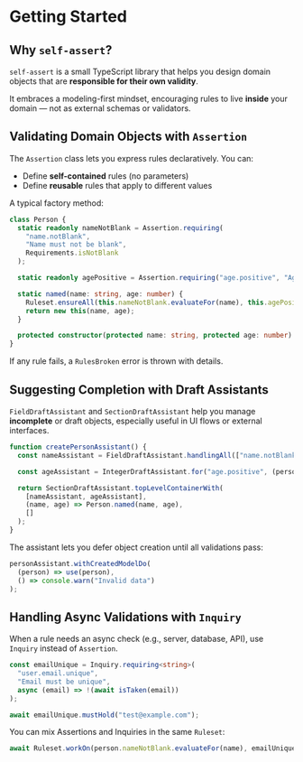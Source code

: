 # Getting Started

## Why `self-assert`?

`self-assert` is a small TypeScript library that helps you design domain
objects that are **responsible for their own validity**.

It embraces a modeling-first mindset, encouraging rules to
live **inside** your domain — not as external schemas or validators.

## Validating Domain Objects with `Assertion`

The `Assertion` class lets you express rules declaratively. You can:

- Define **self-contained** rules (no parameters)
- Define **reusable** rules that apply to different values

A typical factory method:

```ts
class Person {
  static readonly nameNotBlank = Assertion.requiring(
    "name.notBlank",
    "Name must not be blank",
    Requirements.isNotBlank
  );

  static readonly agePositive = Assertion.requiring("age.positive", "Age must be positive", Requirements.isPositive);

  static named(name: string, age: number) {
    Ruleset.ensureAll(this.nameNotBlank.evaluateFor(name), this.agePositive.evaluateFor(age));
    return new this(name, age);
  }

  protected constructor(protected name: string, protected age: number) {}
}
```

If any rule fails, a `RulesBroken` error is thrown with details.

## Suggesting Completion with Draft Assistants

`FieldDraftAssistant` and `SectionDraftAssistant` help you manage
**incomplete** or draft objects, especially useful in UI flows or external interfaces.

```ts
function createPersonAssistant() {
  const nameAssistant = FieldDraftAssistant.handlingAll(["name.notBlank"], (person: Person) => person.getName());

  const ageAssistant = IntegerDraftAssistant.for("age.positive", (person: Person) => person.getAge());

  return SectionDraftAssistant.topLevelContainerWith(
    [nameAssistant, ageAssistant],
    (name, age) => Person.named(name, age),
    []
  );
}
```

The assistant lets you defer object creation until all validations pass:

```ts
personAssistant.withCreatedModelDo(
  (person) => use(person),
  () => console.warn("Invalid data")
);
```

## Handling Async Validations with `Inquiry`

When a rule needs an async check (e.g., server, database, API), use
`Inquiry` instead of `Assertion`.

```ts
const emailUnique = Inquiry.requiring<string>(
  "user.email.unique",
  "Email must be unique",
  async (email) => !(await isTaken(email))
);

await emailUnique.mustHold("test@example.com");
```

You can mix Assertions and Inquiries in the same `Ruleset`:

```ts
await Ruleset.workOn(person.nameNotBlank.evaluateFor(name), emailUnique.evaluateFor(email));
```
